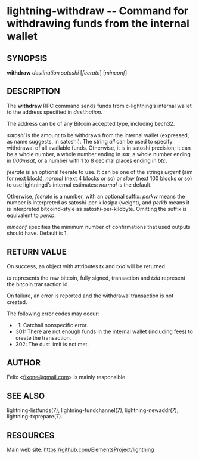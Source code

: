 lightning-withdraw -- Command for withdrawing funds from the internal wallet
============================================================================

SYNOPSIS
--------

**withdraw** *destination* *satoshi* \[*feerate*\] \[*minconf*\]

DESCRIPTION
-----------

The **withdraw** RPC command sends funds from c-lightning’s internal
wallet to the address specified in *destination*.

The address can be of any Bitcoin accepted type, including bech32.

*satoshi* is the amount to be withdrawn from the internal wallet
(expressed, as name suggests, in satoshi). The string *all* can be used
to specify withdrawal of all available funds. Otherwise, it is in
satoshi precision; it can be a whole number, a whole number ending in
*sat*, a whole number ending in *000msat*, or a number with 1 to 8
decimal places ending in *btc*.

*feerate* is an optional feerate to use. It can be one of the strings
*urgent* (aim for next block), *normal* (next 4 blocks or so) or *slow*
(next 100 blocks or so) to use lightningd’s internal estimates: *normal*
is the default.

Otherwise, *feerate* is a number, with an optional suffix: *perkw* means
the number is interpreted as satoshi-per-kilosipa (weight), and *perkb*
means it is interpreted bitcoind-style as satoshi-per-kilobyte. Omitting
the suffix is equivalent to *perkb*.

*minconf* specifies the minimum number of confirmations that used
outputs should have. Default is 1.

RETURN VALUE
------------

On success, an object with attributes *tx* and *txid* will be returned.

*tx* represents the raw bitcoin, fully signed, transaction and *txid*
represent the bitcoin transaction id.

On failure, an error is reported and the withdrawal transaction is not
created.

The following error codes may occur:
- -1: Catchall nonspecific error.
- 301: There are not enough funds in the internal wallet (including
fees) to create the transaction.
- 302: The dust limit is not met.

AUTHOR
------

Felix <<fixone@gmail.com>> is mainly responsible.

SEE ALSO
--------

lightning-listfunds(7), lightning-fundchannel(7), lightning-newaddr(7),
lightning-txprepare(7).

RESOURCES
---------

Main web site: <https://github.com/ElementsProject/lightning>
